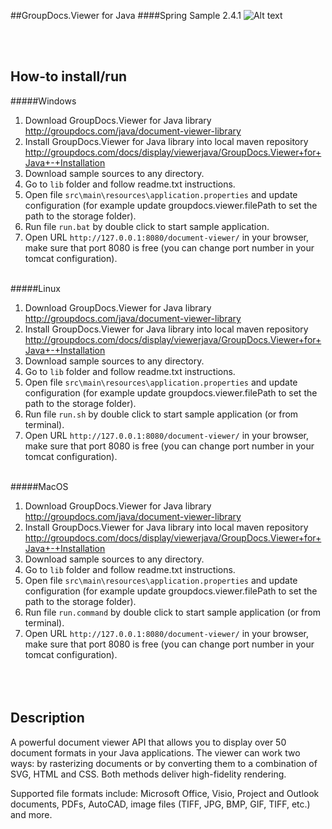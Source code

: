 ##GroupDocs.Viewer for Java
####Spring Sample 2.4.1
![Alt text](https://media.licdn.com/media/p/7/005/059/258/39b2da3.png "Optional title")

<br/><br/>

How-to install/run
------

#####Windows
1. Download GroupDocs.Viewer for Java library http://groupdocs.com/java/document-viewer-library
2. Install GroupDocs.Viewer for Java library into local maven repository http://groupdocs.com/docs/display/viewerjava/GroupDocs.Viewer+for+Java+-+Installation
3. Download sample sources to any directory.
4. Go to `lib` folder and follow readme.txt instructions.
5. Open file `src\main\resources\application.properties` and update configuration (for example update groupdocs.viewer.filePath to set the path to the storage folder).
6. Run file `run.bat` by double click to start sample application.
7. Open URL `http://127.0.0.1:8080/document-viewer/` in your browser, make sure that port 8080 is free (you can change port number in your tomcat configuration).
<br/><br/>

#####Linux
1. Download GroupDocs.Viewer for Java library http://groupdocs.com/java/document-viewer-library
2. Install GroupDocs.Viewer for Java library into local maven repository http://groupdocs.com/docs/display/viewerjava/GroupDocs.Viewer+for+Java+-+Installation
3. Download sample sources to any directory.
4. Go to `lib` folder and follow readme.txt instructions.
5. Open file `src\main\resources\application.properties` and update configuration (for example update groupdocs.viewer.filePath to set the path to the storage folder).
6. Run file `run.sh` by double click to start sample application (or from terminal).
7. Open URL `http://127.0.0.1:8080/document-viewer/` in your browser, make sure that port 8080 is free (you can change port number in your tomcat configuration).
<br/><br/>

#####MacOS
1. Download GroupDocs.Viewer for Java library http://groupdocs.com/java/document-viewer-library
2. Install GroupDocs.Viewer for Java library into local maven repository http://groupdocs.com/docs/display/viewerjava/GroupDocs.Viewer+for+Java+-+Installation
3. Download sample sources to any directory.
4. Go to `lib` folder and follow readme.txt instructions.
5. Open file `src\main\resources\application.properties` and update configuration (for example update groupdocs.viewer.filePath to set the path to the storage folder).
6. Run file `run.command` by double click to start sample application (or from terminal).
7. Open URL `http://127.0.0.1:8080/document-viewer/` in your browser, make sure that port 8080 is free (you can change port number in your tomcat configuration).
<br/><br/><br/><br/>

Description
---------------
A powerful document viewer API that allows you to display over 50 document formats in your Java applications. The viewer can work two ways: by rasterizing documents or by converting them to a combination of SVG, HTML and CSS. Both methods deliver high-fidelity rendering.

Supported file formats include: Microsoft Office, Visio, Project and Outlook documents, PDFs, AutoCAD, image files (TIFF, JPG, BMP, GIF, TIFF, etc.) and more.
